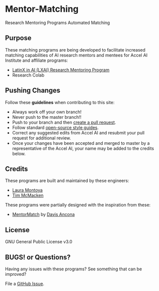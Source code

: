 # Mentor-Matching

Research Mentoring Programs Automated Matching

## Purpose

These matching programs are being developed to facilitate increased matching capabilities of AI research mentors and mentees for Accel AI Institute and affiliate programs:

- [LatinX in AI (LXAI) Research Mentoring Program](https://www.latinxinai.org/mentorship-program)
- Research Colab


## Pushing Changes

Follow these **guidelines** when contributing to this site:

- Always work off your own branch!
- Never push to the master branch!!
- Push to your branch and then [create a pull request](https://help.github.com/articles/creating-a-pull-request/).
- Follow standard [open-source style guides](http://google.github.io/styleguide/).
- Correct any suggested edits from Accel AI and resubmit your pull request for additional review.
- Once your changes have been accepted and merged to master by a representative of the Accel AI, your name may be added to the credits below.


## Credits

These programs are built and maintained by these engineers:

- [Laura Montoya](https://github.com/quickresolve)
- [Tim McMacken](https://github.com/tmcmac)

These programs were partially designed with the inspiration from these:

- [MentorMatch](https://github.com/davisRancona/MentorMatch) by [Davis Ancona](https://github.com/davisRancona)

## License

GNU General Public License v3.0

## BUGS! or Questions?

Having any issues with these programs? See something that can be improved?

File a [GitHub Issue](https://github.com/AccelAI/Mentor-Matching/issues).
